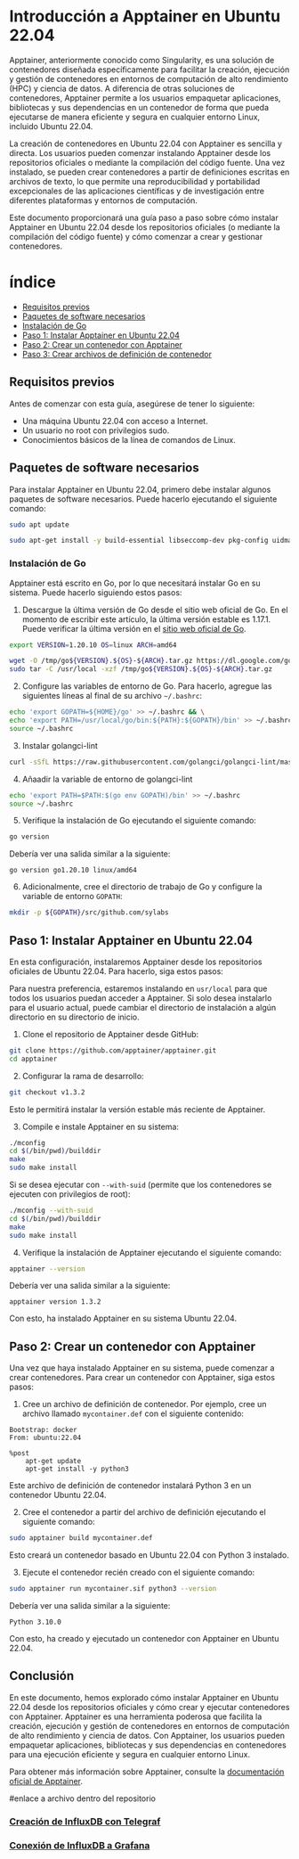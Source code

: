 # Introducción a Apptainer en Ubuntu 22.04

Apptainer, anteriormente conocido como Singularity, es una solución de contenedores diseñada específicamente para facilitar la creación, ejecución y gestión de contenedores en entornos de computación de alto rendimiento (HPC) y ciencia de datos. A diferencia de otras soluciones de contenedores, Apptainer permite a los usuarios empaquetar aplicaciones, bibliotecas y sus dependencias en un contenedor de forma que pueda ejecutarse de manera eficiente y segura en cualquier entorno Linux, incluido Ubuntu 22.04.

La creación de contenedores en Ubuntu 22.04 con Apptainer es sencilla y directa. Los usuarios pueden comenzar instalando Apptainer desde los repositorios oficiales o mediante la compilación del código fuente. Una vez instalado, se pueden crear contenedores a partir de definiciones escritas en archivos de texto, lo que permite una reproducibilidad y portabilidad excepcionales de las aplicaciones científicas y de investigación entre diferentes plataformas y entornos de computación.

Este documento proporcionará una guía paso a paso sobre cómo instalar Apptainer en Ubuntu 22.04  desde los repositorios oficiales (o mediante la compilación del código fuente) y cómo comenzar a crear y gestionar contenedores.


# índice

- [Requisitos previos](#requisitos-previos)
- [Paquetes de software necesarios](#paquetes-de-software-necesarios)
- [Instalación de Go](#instalación-de-go)
- [Paso 1: Instalar Apptainer en Ubuntu 22.04](#paso-1-instalar-apptainer-en-ubuntu-2204)
- [Paso 2: Crear un contenedor con Apptainer](#paso-2-crear-un-contenedor-con-apptainer)
- [Paso 3: Crear archivos de definición de contenedor](#paso-3-crear-archivos-de-definición-de-contenedor)


## Requisitos previos

Antes de comenzar con esta guía, asegúrese de tener lo siguiente:

- Una máquina Ubuntu 22.04 con acceso a Internet.
- Un usuario no root con privilegios sudo.
- Conocimientos básicos de la línea de comandos de Linux.


## Paquetes de software necesarios

Para instalar Apptainer en Ubuntu 22.04, primero debe instalar algunos paquetes de software necesarios. Puede hacerlo ejecutando el siguiente comando:

```bash
sudo apt update

sudo apt-get install -y build-essential libseccomp-dev pkg-config uidmap squashfs-tools fakeroot cryptsetup tzdata dh-apparmor curl wget git iproute2 net-tools
```

### Instalación de Go

Apptainer está escrito en Go, por lo que necesitará instalar Go en su sistema. Puede hacerlo siguiendo estos pasos:

1. Descargue la última versión de Go desde el sitio web oficial de Go. En el momento de escribir este artículo, la última versión estable es 1.17.1. Puede verificar la última versión en el [sitio web oficial de Go](https://golang.org/dl/).

```bash
export VERSION=1.20.10 OS=linux ARCH=amd64 

wget -O /tmp/go${VERSION}.${OS}-${ARCH}.tar.gz https://dl.google.com/go/go${VERSION}.${OS}-${ARCH}.tar.gz && \
sudo tar -C /usr/local -xzf /tmp/go${VERSION}.${OS}-${ARCH}.tar.gz
```

2. Configure las variables de entorno de Go. Para hacerlo, agregue las siguientes líneas al final de su archivo `~/.bashrc`:
```bash	
echo 'export GOPATH=${HOME}/go' >> ~/.bashrc && \
echo 'export PATH=/usr/local/go/bin:${PATH}:${GOPATH}/bin' >> ~/.bashrc && \
source ~/.bashrc
```





3. Instalar golangci-lint
```bash
curl -sSfL https://raw.githubusercontent.com/golangci/golangci-lint/master/install.sh | sh -s -- -b $(go env GOPATH)/bin v1.59.1
```


4. Añaadir la variable de entorno de golangci-lint
```bash
echo 'export PATH=$PATH:$(go env GOPATH)/bin' >> ~/.bashrc
source ~/.bashrc
```

5. Verifique la instalación de Go ejecutando el siguiente comando:

```bash
go version
```

Debería ver una salida similar a la siguiente:

```plaintext
go version go1.20.10 linux/amd64
```

6. Adicionalmente, cree el directorio de trabajo de Go y configure la variable de entorno `GOPATH`:

```bash
mkdir -p ${GOPATH}/src/github.com/sylabs 
```



## Paso 1: Instalar Apptainer en Ubuntu 22.04

En esta configuración, instalaremos Apptainer desde los repositorios oficiales de Ubuntu 22.04. Para hacerlo, siga estos pasos:

Para nuestra preferencia, estaremos instalando en `usr/local` para que todos los usuarios puedan acceder a Apptainer. Si solo desea instalarlo para el usuario actual, puede cambiar el directorio de instalación a algún directorio en su directorio de inicio.

1. Clone el repositorio de Apptainer desde GitHub:

```bash
git clone https://github.com/apptainer/apptainer.git
cd apptainer
```

2. Configurar la rama de desarrollo:

```bash
git checkout v1.3.2
```

Esto le permitirá instalar la versión estable más reciente de Apptainer.

3. Compile e instale Apptainer en su sistema:

```bash
./mconfig
cd $(/bin/pwd)/builddir
make
sudo make install
```

Si se desea ejecutar con `--with-suid` (permite que los contenedores se ejecuten con privilegios de root):

```bash
./mconfig --with-suid
cd $(/bin/pwd)/builddir
make
sudo make install
```


4. Verifique la instalación de Apptainer ejecutando el siguiente comando:

```bash
apptainer --version
```

Debería ver una salida similar a la siguiente:

```plaintext
apptainer version 1.3.2
```

Con esto, ha instalado Apptainer en su sistema Ubuntu 22.04.

## Paso 2: Crear un contenedor con Apptainer

Una vez que haya instalado Apptainer en su sistema, puede comenzar a crear contenedores. Para crear un contenedor con Apptainer, siga estos pasos:

1. Cree un archivo de definición de contenedor. Por ejemplo, cree un archivo llamado `mycontainer.def` con el siguiente contenido:

```plaintext
Bootstrap: docker
From: ubuntu:22.04 

%post
    apt-get update
    apt-get install -y python3
```

Este archivo de definición de contenedor instalará Python 3 en un contenedor Ubuntu 22.04.

2. Cree el contenedor a partir del archivo de definición ejecutando el siguiente comando:

```bash
sudo apptainer build mycontainer.def
```

Esto creará un contenedor basado en Ubuntu 22.04 con Python 3 instalado.

3. Ejecute el contenedor recién creado con el siguiente comando:

```bash
sudo apptainer run mycontainer.sif python3 --version
```

Debería ver una salida similar a la siguiente:

```plaintext
Python 3.10.0
```




Con esto, ha creado y ejecutado un contenedor con Apptainer en Ubuntu 22.04.

## Conclusión

En este documento, hemos explorado cómo instalar Apptainer en Ubuntu 22.04 desde los repositorios oficiales y cómo crear y ejecutar contenedores con Apptainer. Apptainer es una herramienta poderosa que facilita la creación, ejecución y gestión de contenedores en entornos de computación de alto rendimiento y ciencia de datos. Con Apptainer, los usuarios pueden empaquetar aplicaciones, bibliotecas y sus dependencias en contenedores para una ejecución eficiente y segura en cualquier entorno Linux.

Para obtener más información sobre Apptainer, consulte la [documentación oficial de Apptainer](https://apptainer.org/docs/).



#enlace a archivo dentro del repositorio
### [Creación de InfluxDB con Telegraf](./BD_influx/Influx_%26_Telegraf.md)

### [Conexión de InfluxDB a Grafana](./BD_influx/Grafana_%26_Influx.md)




